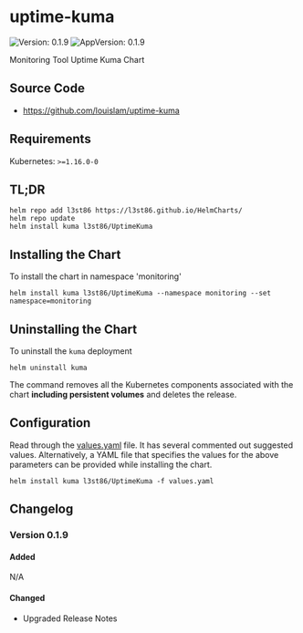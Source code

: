 # uptime-kuma

![Version: 0.1.9](https://img.shields.io/badge/Version-0.1.9-informational?style=flat-square) ![AppVersion: 0.1.9](https://img.shields.io/badge/AppVersion-0.1.9-informational?style=flat-square)

Monitoring Tool Uptime Kuma Chart

## Source Code

* <https://github.com/louislam/uptime-kuma>

## Requirements

Kubernetes: `>=1.16.0-0`

## TL;DR

```console
helm repo add l3st86 https://l3st86.github.io/HelmCharts/
helm repo update
helm install kuma l3st86/UptimeKuma
```

## Installing the Chart

To install the chart in namespace 'monitoring'
```console
helm install kuma l3st86/UptimeKuma --namespace monitoring --set namespace=monitoring
```

## Uninstalling the Chart

To uninstall the `kuma` deployment

```console
helm uninstall kuma
```

The command removes all the Kubernetes components associated with the chart **including persistent volumes** and deletes the release.

## Configuration

Read through the [values.yaml](./values.yaml) file. It has several commented out suggested values.
Alternatively, a YAML file that specifies the values for the above parameters can be provided while installing the chart.

```console
helm install kuma l3st86/UptimeKuma -f values.yaml
```

## Changelog

### Version 0.1.9

#### Added

N/A

#### Changed

* Upgraded Release Notes